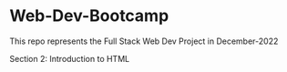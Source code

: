 # Web-Dev-Bootcamp

This repo represents the Full Stack Web Dev Project in December-2022

Section 2: Introduction to HTML
